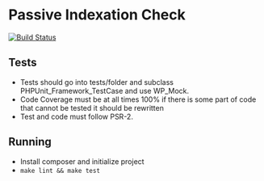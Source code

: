 # Passive Indexation Check

[![Build Status](https://travis-ci.com/niteoweb/passive-indexation-check.svg?token=MFHqF1ZX1qpAAAur9Z9s&branch=master)](https://travis-ci.com/niteoweb/passive-indexation-check)


## Tests

 - Tests should go into tests/folder and subclass PHPUnit_Framework_TestCase and
use WP_Mock.
 - Code Coverage must be at all times 100% if there is some part of
 code that cannot be tested it should be rewritten
 - Test and code must follow PSR-2.

## Running

- Install composer and initialize project
- `make lint && make test`
